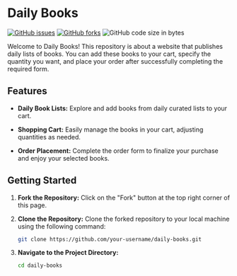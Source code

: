 # Daily Books

[![GitHub issues](https://img.shields.io/github/issues/demarcoeduard/daily-books.svg)](https://github.com/demarcoeduard/daily-books/issues)
[![GitHub forks](https://img.shields.io/github/forks/demarcoeduard/daily-books.svg)](https://github.com/demarcoeduard/daily-books/network)
![GitHub code size in bytes](https://img.shields.io/github/languages/code-size/demarcoeduard/daily-books)


Welcome to Daily Books! This repository is about a website that publishes daily lists of books. You can add these books to your cart, specify the quantity you want, and place your order after successfully completing the required form.

## Features

- **Daily Book Lists:** Explore and add books from daily curated lists to your cart.
  
- **Shopping Cart:** Easily manage the books in your cart, adjusting quantities as needed.

- **Order Placement:** Complete the order form to finalize your purchase and enjoy your selected books.

## Getting Started

1. **Fork the Repository:** Click on the "Fork" button at the top right corner of this page.

2. **Clone the Repository:** Clone the forked repository to your local machine using the following command:
   ```bash
   git clone https://github.com/your-username/daily-books.git
3. **Navigate to the Project Directory:**
   ```bash
   cd daily-books
